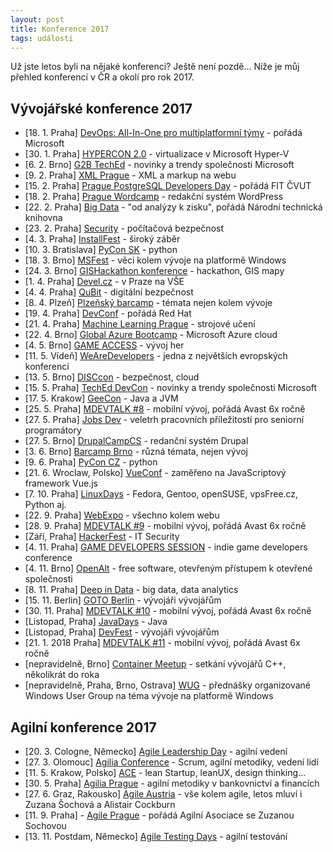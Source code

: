 ```yaml
---
layout: post
title: Konference 2017
tags: události
---
```


Už jste letos byli na nějaké konferenci? Ještě není pozdě...
Níže je můj přehled konferencí v ČR a okolí pro rok 2017.

## Vývojářské konference 2017

- [18. 1. Praha] [DevOps: All-In-One pro multiplatformní týmy](https://www.microsoftevents.com/profile/form/index.cfm?PKformID=0x12453757e42) - pořádá Microsoft
- [30. 1. Praha] [HYPERCON 2.0](http://hypercon.cz/) - virtualizace v Microsoft Hyper-V
- [6. 2. Brno] [G2B TechEd](https://www.g2bteched.cz/cs/) - novinky a trendy společnosti Microsoft
- [9. 2. Praha] [XML Prague](http://www.xmlprague.cz/) - XML a markup na webu
- [15. 2. Praha] [Prague PostgreSQL Developers Day](http://p2d2.cz/) - pořádá FIT ČVUT
- [18. 2. Praha] [Prague Wordcamp](https://2017.prague.wordcamp.org/) - redakční systém WordPress
- [22. 2. Praha] [Big Data](http://www.primetimefor.cz/bigdata/) - "od analýzy k zisku", pořádá Národní technická knihovna
- [23. 2. Praha] [Security](https://konferencesecurity.cz/) - počítačová bezpečnost
- [4. 3. Praha] [InstallFest](http://installfest.cz) - široký záběr
- [10. 3. Bratislava] [PyCon SK](https://2017.pycon.sk//2017/) - python
- [18. 3. Brno] [MSFest](https://www.ms-fest.cz/brno) - věci kolem vývoje na platformě Windows
- [24. 3. Brno] [GISHackathon konference](https://github.com/GISHackathon/gishackathon_2017_03) - hackathon, GIS mapy
- [1. 4. Praha] [Devel.cz](https://devel.cz/konference) - v Praze na VŠE
- [4. 4. Praha] [QuBit](https://qubitconference.com/) - digitální bezpečnost
- [8. 4. Plzeň] [Plzeňský barcamp](https://plzenskybarcamp.cz/) - témata nejen kolem vývoje
- [19. 4. Praha] [DevConf](https://devconf.cz/) - pořádá Red Hat
- [21. 4. Praha] [Machine Learning Prague](http://www.mlprague.com/) - strojové učení
- [22. 4. Brno] [Global Azure Bootcamp](https://global.azurebootcamp.net/) - Microsoft Azure cloud
- [4. 5. Brno] [GAME ACCESS](http://www.game-access.com/) - vývoj her
- [11. 5. Vídeň] [WeAreDevelopers](https://www.wearedevelopers.com/conference/) - jedna z největších evropských konferencí
- [13. 5. Brno] [DISCcon](https://www.disccon.com/) - bezpečnost, cloud
- [15. 5. Praha] [TechEd DevCon](https://www.teched.cz/cs/) - novinky a trendy společnosti Microsoft
- [17. 5. Krakow] [GeeCon](https://2017.geecon.org/) - Java a JVM
- [25. 5. Praha] [MDEVTALK #8](https://www.mdevtalk.cz/) - mobilní vývoj, pořádá Avast 6x ročně
- [27. 5. Praha] [Jobs Dev](https://www.jobsdev.cz/) - veletrh pracovních příležitostí pro seniorní programátory
- [27. 5. Brno] [DrupalCampCS](http://drupalcs.camp/) - redanční systém Drupal
- [3. 6. Brno] [Barcamp Brno](http://www.barcampbrno.cz/2017/index.html) - různá témata, nejen vývoj
- [9. 6. Praha] [PyCon CZ](https://cz.pycon.org/2017/) - python
- [21. 6. Wroclaw, Polsko] [VueConf](http://conf.vuejs.org/) - zaměřeno na JavaScriptový framework Vue.js
- [7. 10. Praha] [LinuxDays](https://www.linuxdays.cz/2017/) - Fedora, Gentoo, openSUSE, vpsFree.cz, Python aj.
- [22. 9. Praha] [WebExpo](https://www.webexpo.cz/praha2017/) - všechno kolem webu
- [28. 9. Praha] [MDEVTALK #9](https://www.mdevtalk.cz/) - mobilní vývoj, pořádá Avast 6x ročně
- [Září, Praha] [HackerFest](https://www.hackerfest.cz/cs/) - IT Security
- [4. 11. Praha] [GAME DEVELOPERS SESSION](http://www.gdsession.com/) - indie game developers conference
- [4. 11. Brno] [OpenAlt](https://openalt.cz/2017/) - free software, otevřeným přístupem k otevřené společnosti
- [8. 11. Praha] [Deep in Data](http://did.konference.cz/) - big data, data analytics
- [15. 11. Berlin] [GOTO Berlin](https://gotober.com/) - vývojáři vývojářům
- [30. 11. Praha] [MDEVTALK #10](https://www.mdevtalk.cz/) - mobilní vývoj, pořádá Avast 6x ročně
- [Listopad, Praha] [JavaDays](https://www.javadays.cz/cs/) - Java
- [Listopad, Praha] [DevFest](https://2017.devfest.cz/) - vývojáři vývojářům
- [21. 1. 2018 Praha] [MDEVTALK #11](https://www.mdevtalk.cz/) - mobilní vývoj, pořádá Avast 6x ročně
- [nepravidelně, Brno] [Container Meetup](https://www.facebook.com/groups/223056018170639/?fref=ts) - setkání vývojářů C++, několikrát do roka
- [nepravidelně, Praha, Brno, Ostrava] [WUG](https://www.wug.cz/) - přednášky organizované Windows User Group na téma vývoje na platformě Windows

## Agilní konference 2017

- [20. 3. Cologne, Německo] [Agile Leadership Day](http://agile-leadership-day.com/) - agilní vedení
- [27. 3. Olomouc] [Agilia Conference](http://agiliaconference.com/) - Scrum, agilní metodiky, vedení lidí
- [11. 5. Krakow, Polsko] [ACE](http://aceconf.com/) - lean Startup, leanUX, design thinking...
- [30. 5. Praha] [Agilia Prague](http://agiliaprague.com/) - agilní metodiky v bankovnictví a financích
- [27. 6. Graz, Rakousko] [Agile Austria](http://www.agile-austria.org/de/) - vše kolem agile, letos mluví i Zuzana Šochová a Alistair Cockburn
- [11. 9. Praha] - [Agile Prague](http://agileprague.com/) - pořádá Agilní Asociace se Zuzanou Sochovou
- [13. 11. Postdam, Německo] [Agile Testing Days](https://agiletestingdays.com/) - agilní testování


